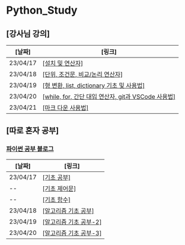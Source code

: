 # Python_Study

## [강사님 강의]   
[날짜] | [링크]
--------|------ 
23/04/17 | [[설치 및 연산자]](teacher_study/20230417.md)
23/04/18 | [[단위, 조건문, 비교/논리 연산자]](teacher_study/20230418.md)  
23/04/19 | [[형 변환, list, dictionary 기초 및 사용법]](teacher_study/20230419.md)
23/04/20 | [[while, for, 간단 대입 연산자, git과 VSCode 사용법]](teacher_study/20230420.md)
23/04/21 | [[마크 다운 사용법]](teacher_study/markdown_Edit.md)
 
  
## [따로 혼자 공부]
### [파이썬 공부 블로그](https://velog.io/@wonjun12/series/%EC%9D%B8%EA%B3%B5%EC%A7%80%EB%8A%A5-%EA%B0%9C%EB%B0%9C-Python-%EA%B3%B5%EB%B6%80)
[날짜] | [링크]
-------|-------
23/04/17 |[[기초 공부]](https://velog.io/@wonjun12/%EC%9D%B8%EA%B3%B5%EC%A7%80%EB%8A%A5-%EA%B0%9C%EB%B0%9C-Python-%EA%B3%B5%EB%B6%80)
 -- |[[기초 제어문]](https://velog.io/@wonjun12/%EC%9D%B8%EA%B3%B5%EC%A7%80%EB%8A%A5-Python-%EA%B8%B0%EC%B4%88-%EC%A0%9C%EC%96%B4%EB%AC%B8)
 -- | [[기초 함수]](https://velog.io/@wonjun12/%EC%9D%B8%EA%B3%B5%EC%A7%80%EB%8A%A5-Python-%EA%B8%B0%EC%B4%88-%ED%95%A8%EC%88%98-%EB%B3%80%EC%88%98)
 23/04/18 | [[알고리즘 기초 공부]](https://velog.io/@wonjun12/230418-Python-%EC%95%8C%EA%B3%A0%EB%A6%AC%EC%A6%98-%EA%B3%B5%EB%B6%80)
 23/04/19 | [[알고리즘 기초 공부-2]](https://velog.io/@wonjun12/230419-Python-%EC%95%8C%EA%B3%A0%EB%A6%AC%EC%A6%98-%EA%B3%B5%EB%B6%80)
 23/04/20 | [[알고리즘 기초 공부-3]](https://velog.io/@wonjun12/230420-Python-%EC%95%8C%EA%B3%A0%EB%A6%AC%EC%A6%98-%EA%B3%B5%EB%B6%80)
 
 
 
